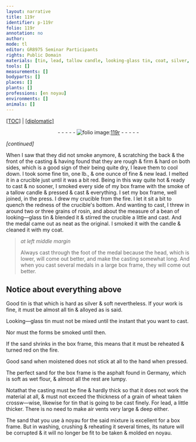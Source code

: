 ```yaml
---
layout: narrative
title: 119r
identifier: p-119r
folio: 119r
annotation: no
author:
mode: tl
editor: GR8975 Seminar Participants
rights: Public Domain
materials: [tin, lead, tallow candle, looking-glass tin, coat, silver, Looking-glass tin, sand, asphalt, flour, wheat]
tools: []
measurements: []
bodyparts: []
places: []
plants: []
professions: [en noyau]
environments: []
animals: []
---
```


<p><a href="{{ site.baseurl }}/translation/">[TOC]</a> | <a href="{{ site.baseurl }}/texts/p-119r_tc/">[diplomatic]</a></p><div class="folio" align="center">- - - - - <a href="http://gallica.bnf.fr/ark:/12148/btv1b10500001g/f243.image" target="_blank"><img src="https://cu-mkp.github.io/2017-workshop-edition/assets/photo-icon.png" alt="folio image: " style="display:inline-block; margin-bottom:-3px;"/>119r</a> - - - - - </div>  
 
*[continued]*
  
 When I saw that they did not smoke anymore, & scratching the back & the front of the casting & having found that they are rough & firm & hard on both sides, which is a good sign of their being quite dry, I leave them to cool down. I took some fine <span class="m">tin</span>, one lb., & one ounce of fine & new <span class="m">lead</span>. I melted it in a crucible just until it was a bit red. Being in this way quite hot & ready to cast & no sooner, I smoked every side of my box frame with the smoke of a <span class="m">tallow candle</span> & pressed & cast & everything. I set my box frame, well joined, in the press. I drew my crucible from the fire. I let it sit a bit to quench the redness of the crucible's bottom. And wanting to cast, I threw in around two or three grains of rosin, and about the measure of a bean of <span class="m">looking—glass tin</span> & blended it & stirred the crucible a little and cast. And the medal came out as neat as the original. I smoked it with the candle & cleaned it with my <span class="m">coat</span>.
 
> *at left middle margin*
> 
> 
>   Always cast through the foot of the medal because the head, which is lower, will come out better, and make the casting somewhat long. And when you cast several medals in a large box frame, they will come out better.
 
 
  

## Notice about everything above

 
 Good <span class="m">tin</span> is that which is hard as <span class="m">silver</span> & soft nevertheless. If your work is fine, it must be almost all <span class="m">tin</span> & alloyed as is said.
 
<span class="m">Looking—glass tin</span> must not be mixed until the instant that you want to cast.
 
 Nor must the forms be smoked until then.
 
 If the <span class="m">sand</span> shrinks in the box frame, this means that it must be reheated & turned red on the fire.
 
Good <span class="m">sand</span> when moistened does not stick at all to the hand when pressed.
 
The perfect <span class="m">sand</span> for the box frame is the <span class="m">asphalt</span> found in Germany, which is soft as wet <span class="m">flour</span>, & almost all the rest are lumpy.
 
 Notathat the casting must be fine & hardly thick so that it does not work the material at all, & must not exceed the thickness of a grain of <span class="m">wheat</span> taken crossw—wise, likewise for <span class="m">tin</span> that is going to be cast finely. For <span class="m">lead</span>, a little thicker. There is no need to make air vents very large & deep either.
 
 The <span class="m">sand</span> that you use à noyau for the said mixture is excellent for a box frame. But in washing, crushing & reheating it several times, its nature will be corrupted & it will no longer be fit to be taken & molded <span class="pro">en noyau</span>.
 
